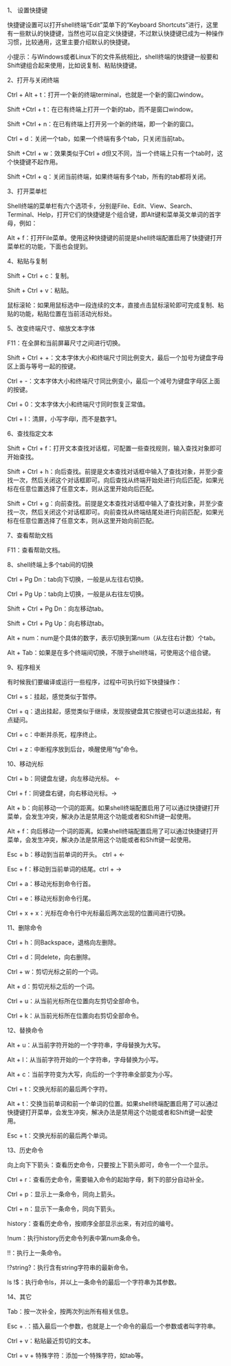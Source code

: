 1、 设置快捷键



快捷键设置可以打开shell终端“Edit”菜单下的“Keyboard Shortcuts”进行，这里有一些默认的快捷键，当然也可以自定义快捷键，不过默认快捷键已成为一种操作习惯，比较通用，这里主要介绍默认的快捷键。

小提示：与Windows或者Linux下的文件系统相比，shell终端的快捷键一般要和Shift键组合起来使用，比如说复制、粘贴快捷键。



2、打开与关闭终端



Ctrl + Alt + t：打开一个新的终端terminal，也就是一个新的窗口window。

Shift +Ctrl + t：在已有终端上打开一个新的tab，而不是窗口window。

Shift +Ctrl + n：在已有终端上打开另一个新的终端，即一个新的窗口。

Ctrl + d：关闭一个tab，如果一个终端有多个tab，只关闭当前tab。

Shift +Ctrl + w：效果类似于Ctrl + d但又不同，当一个终端上只有一个tab时，这个快捷键不起作用。

Shift +Ctrl + q：关闭当前终端，如果终端有多个tab，所有的tab都将关闭。



3、打开菜单栏



Shell终端的菜单栏有六个选项卡，分别是File、Edit、View、Search、Terminal、Help，打开它们的快捷键是个组合键，即Alt键和菜单英文单词的首字母，例如：

Alt + f：打开File菜单。使用这种快捷键的前提是shell终端配置启用了快捷键打开菜单栏的功能，下面也会提到。



4、粘贴与复制



Shift + Ctrl + c：复制。

Shift + Ctrl + v：粘贴。

鼠标滚轮：如果用鼠标选中一段连续的文本，直接点击鼠标滚轮即可完成复制、粘贴的功能，粘贴位置在当前活动光标处。



5、改变终端尺寸、缩放文本字体



F11：在全屏和当前屏幕尺寸之间进行切换。

Shift + Ctrl + +：文本字体大小和终端尺寸同比例变大，最后一个加号为键盘字母区上面与等号一起的按键。

Ctrl + -：文本字体大小和终端尺寸同比例变小，最后一个减号为键盘字母区上面的按键。

Ctrl + 0：文本字体大小和终端尺寸同时恢复正常值。

Ctrl + l：清屏，小写字母l，而不是数字1。



6、查找指定文本



Shift + Ctrl + f：打开文本查找对话框，可配置一些查找规则，输入查找对象即可开始查找。

Shift + Ctrl + h：向后查找。前提是文本查找对话框中输入了查找对象，并至少查找一次，然后关闭这个对话框即可。向后查找从终端开始处进行向后匹配，如果光标在任意位置选择了任意文本，则从这里开始向后匹配。

Shift + Ctrl + g：向前查找。前提是文本查找对话框中输入了查找对象，并至少查找一次，然后关闭这个对话框即可。向前查找从终端结尾处进行向前匹配，如果光标在任意位置选择了任意文本，则从这里开始向前匹配。



7、查看帮助文档



F11：查看帮助文档。



8、shell终端上多个tab间的切换



Ctrl + Pg Dn：tab向下切换，一般是从左往右切换。

Ctrl + Pg Up：tab向上切换，一般是从右往左切换。

Shift + Ctrl + Pg Dn：向左移动tab。

Shift + Ctrl + Pg Up：向右移动tab。

Alt + num：num是个具体的数字，表示切换到第num（从左往右计数）个tab。

Alt + Tab：如果是在多个终端间切换，不限于shell终端，可使用这个组合键。



9、程序相关



有时候我们要编译或运行一些程序，过程中可执行如下快捷操作：

Ctrl + s：挂起，感觉类似于暂停。

Ctrl + q：退出挂起，感觉类似于继续，发现按键盘其它按键也可以退出挂起，有点疑问。

Ctrl + c：中断并杀死，程序终止。

Ctrl + z：中断程序放到后台，唤醒使用“fg”命令。



10、移动光标



Ctrl + b：同键盘左键，向左移动光标。 <-

Ctrl + f：同键盘右键，向右移动光标。->

Alt + b：向前移动一个词的距离。如果shell终端配置启用了可以通过快捷键打开菜单，会发生冲突，解决办法是禁用这个功能或者和Shift键一起使用。

Alt + f：向后移动一个词的距离。如果shell终端配置启用了可以通过快捷键打开菜单，会发生冲突，解决办法是禁用这个功能或者和Shift键一起使用。

Esc + b：移动到当前单词的开头。 ctrl + <-

Esc + f：移动到当前单词的结尾。ctrl + ->

Ctrl + a：移动光标到命令行首。

Ctrl + e：移动光标到命令行尾。

Ctrl + x + x：光标在命令行中光标最后两次出现的位置间进行切换。



11、删除命令



Ctrl + h：同Backspace，退格向左删除。

Ctrl + d：同delete，向右删除。

Ctrl + w：剪切光标之前的一个词。

Alt + d：剪切光标之后的一个词。

Ctrl + u：从当前光标所在位置向左剪切全部命令。

Ctrl + k：从当前光标所在位置向右剪切全部命令。



12、替换命令



Alt + u：从当前字符开始的一个字符串，字母替换为大写。

Alt + l：从当前字符开始的一个字符串，字母替换为小写。

Alt + c：当前字符变为大写，向后的一个字符串全部变为小写。

Ctrl + t：交换光标前的最后两个字符。

Alt + t：交换当前单词和前一个单词的位置。如果shell终端配置启用了可以通过快捷键打开菜单，会发生冲突，解决办法是禁用这个功能或者和Shift键一起使用。

Esc + t：交换光标前的最后两个单词。



13、历史命令



向上向下下箭头：查看历史命令，只要按上下箭头即可，命令一个一个显示。

Ctrl + r：查看历史命令，需要输入命令的起始字母，剩下的部分自动补全。

Ctrl + p：显示上一条命令，同向上箭头。

Ctrl + n：显示下一条命令，同向下箭头。

history：查看历史命令，按顺序全部显示出来，有对应的编号。

!num：执行history历史命令列表中第num条命令。

!!：执行上一条命令。

!?string?：执行含有string字符串的最新命令。

ls !$：执行命令ls，并以上一条命令的最后一个字符串为其参数。



14、其它



Tab：按一次补全，按两次列出所有相关信息。

Esc + .：插入最后一个参数，也就是上一个命令的最后一个参数或者叫字符串。

Ctrl + v：粘贴最近剪切的文本。

Ctrl + v + 特殊字符：添加一个特殊字符，如tab等。